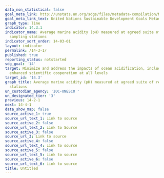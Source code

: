 ```yaml
---
data_non_statistical: false
goal_meta_link: http://unstats.un.org/sdgs/files/metadata-compilation/Metadata-Goal-14.pdf
goal_meta_link_text: United Nations Sustainable Development Goals Metadata (pdf 288kB)
graph_type: line
indicator: 14.3.1
indicator_name: Average marine acidity (pH) measured at agreed suite of representative
  sampling stations
indicator_sort_order: 14-03-01
layout: indicator
permalink: /14-3-1/
published: true
reporting_status: notstarted
sdg_goal: '14'
target: Minimize and address the impacts of ocean acidification, including through
  enhanced scientific cooperation at all levels
target_id: '14.3'
graph_title: Average marine acidity (pH) measured at agreed suite of representative sampling
  stations
un_custodian_agency: 'IOC-UNESCO '
un_designated_tier: '3'
previous: 14-2-1
next: 14-4-1
data_show_map: false
source_active_1: true
source_url_text_1: Link to source
source_active_2: false
source_url_text_2: Link to Source
source_active_3: false
source_url_3: Link to source
source_active_4: false
source_url_text_4: Link to source
source_active_5: false
source_url_text_5: Link to source
source_active_6: false
source_url_text_6: Link to source
title: Untitled
---
```

